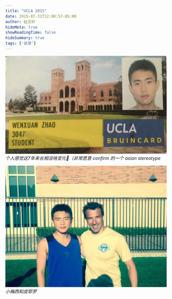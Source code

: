 ```yaml
---
title: "UCLA 2015"
date: 2015-07-31T22:08:57-05:00
author: 赵文轩
hideMeta: true
showReadingTime: false
hideSummary: true
tags: ['足球']
---
```


![](ucla-id.jpg)
_个人感觉这7年来长相没啥变化🐶（非常愿意 confirm 的一个 asian stereotype_

![](piero.jpg)
_小梅西和皮耶罗_